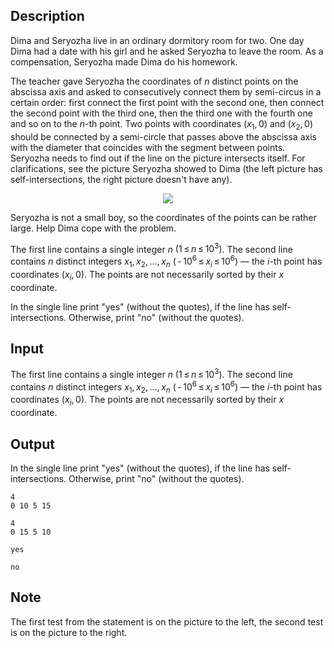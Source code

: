 ## Description

<div><p>Dima and Seryozha live in an ordinary dormitory room for two. One day Dima had a date with his girl and he asked Seryozha to leave the room. As a compensation, Seryozha made Dima do his homework.</p><p>The teacher gave Seryozha the coordinates of <span class="tex-span"><i>n</i></span> distinct points on the abscissa axis and asked to consecutively connect them by semi-circus in a certain order: first connect the first point with the second one, then connect the second point with the third one, then the third one with the fourth one and so on to the <span class="tex-span"><i>n</i></span>-th point. Two points with coordinates <span class="tex-span">(<i>x</i><sub class="lower-index">1</sub>, 0)</span> and <span class="tex-span">(<i>x</i><sub class="lower-index">2</sub>, 0)</span> should be connected by a semi-circle that passes above the abscissa axis with the diameter that coincides with the segment between points. Seryozha needs to find out if the line on the picture intersects itself. For clarifications, see the picture Seryozha showed to Dima (the left picture has self-intersections, the right picture doesn't have any).</p><center> <img class="tex-graphics" src="file://HKDntScR.png" style="max-width: 100.0%;max-height: 100.0%;"> </center><p>Seryozha is not a small boy, so the coordinates of the points can be rather large. Help Dima cope with the problem.</p></div><div class="input-specification"><p>The first line contains a single integer <span class="tex-span"><i>n</i></span> <span class="tex-span">(1 ≤ <i>n</i> ≤ 10<sup class="upper-index">3</sup>)</span>. The second line contains <span class="tex-span"><i>n</i></span> distinct integers <span class="tex-span"><i>x</i><sub class="lower-index">1</sub>, <i>x</i><sub class="lower-index">2</sub>, ..., <i>x</i><sub class="lower-index"><i>n</i></sub></span> <span class="tex-span">( - 10<sup class="upper-index">6</sup> ≤ <i>x</i><sub class="lower-index"><i>i</i></sub> ≤ 10<sup class="upper-index">6</sup>)</span> — the <span class="tex-span"><i>i</i></span>-th point has coordinates <span class="tex-span">(<i>x</i><sub class="lower-index"><i>i</i></sub>, 0)</span>. The points are not necessarily sorted by their <span class="tex-span"><i>x</i></span> coordinate.</p></div><div class="output-specification"><p>In the single line print "<span class="tex-font-style-tt">yes</span>" (without the quotes), if the line has self-intersections. Otherwise, print "<span class="tex-font-style-tt">no</span>" (without the quotes).</p></div>

## Input

<p>The first line contains a single integer <span class="tex-span"><i>n</i></span> <span class="tex-span">(1 ≤ <i>n</i> ≤ 10<sup class="upper-index">3</sup>)</span>. The second line contains <span class="tex-span"><i>n</i></span> distinct integers <span class="tex-span"><i>x</i><sub class="lower-index">1</sub>, <i>x</i><sub class="lower-index">2</sub>, ..., <i>x</i><sub class="lower-index"><i>n</i></sub></span> <span class="tex-span">( - 10<sup class="upper-index">6</sup> ≤ <i>x</i><sub class="lower-index"><i>i</i></sub> ≤ 10<sup class="upper-index">6</sup>)</span> — the <span class="tex-span"><i>i</i></span>-th point has coordinates <span class="tex-span">(<i>x</i><sub class="lower-index"><i>i</i></sub>, 0)</span>. The points are not necessarily sorted by their <span class="tex-span"><i>x</i></span> coordinate.</p>

## Output

<p>In the single line print "<span class="tex-font-style-tt">yes</span>" (without the quotes), if the line has self-intersections. Otherwise, print "<span class="tex-font-style-tt">no</span>" (without the quotes).</p>





```input1
4
0 10 5 15

```




```input2
4
0 15 5 10

```




```output1
yes

```




```output2
no

```



## Note

<p>The first test from the statement is on the picture to the left, the second test is on the picture to the right.</p>
